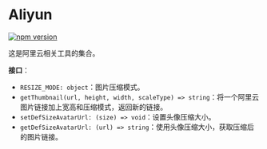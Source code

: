 # Aliyun

[![npm version](https://img.shields.io/npm/v/@hecom/aliyun.svg?style=flat)](https://www.npmjs.com/package/@hecom/aliyun)

这是阿里云相关工具的集合。

**接口**：

* `RESIZE_MODE: object`：图片压缩模式。
* `getThumbnail(url, height, width, scaleType) => string`：将一个阿里云图片链接加上宽高和压缩模式，返回新的链接。
* `setDefSizeAvatarUrl: (size) => void`：设置头像压缩大小。
* `getDefSizeAvatarUrl: (url) => string`：使用头像压缩大小，获取压缩后的图片链接。